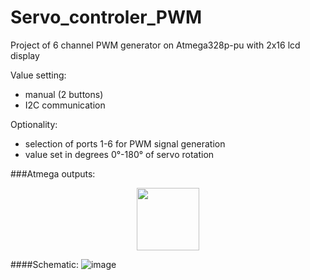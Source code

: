 # Servo_controler_PWM

Project of 6 channel PWM generator on Atmega328p-pu with 2x16 lcd display

Value setting:
- manual (2 buttons) 
- I2C communication

Optionality:
- selection of ports 1-6 for PWM signal generation
- value set in degrees 0°-180° of servo rotation

###Atmega outputs:
<p align="center">
  <img src="https://user-images.githubusercontent.com/64035334/177414345-71769356-4315-4d4f-982a-0f35538a6f5a.png" width="100" height="100" />
</p>

####Schematic:
![image](https://user-images.githubusercontent.com/64035334/177413326-956a6e1d-d64c-422c-ac28-198a6ce9f48d.png)

